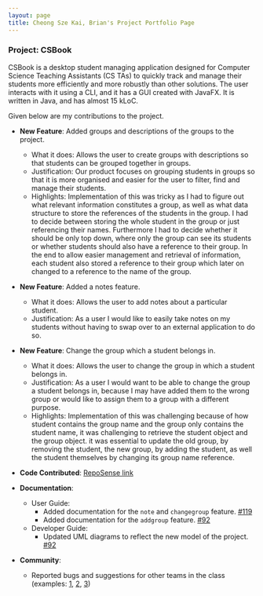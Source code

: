 ```yaml
---
layout: page
title: Cheong Sze Kai, Brian's Project Portfolio Page
---
```


### Project: CSBook

CSBook is a desktop student managing application designed for Computer Science Teaching Assistants (CS TAs) to quickly track and manage their students more efficiently and more robustly than other solutions. The user interacts with it using a CLI, and it has a GUI created with JavaFX. It is written in Java, and has almost 15 kLoC.

Given below are my contributions to the project.

* **New Feature**: Added groups and descriptions of the groups to the project.
  * What it does: Allows the user to create groups with descriptions so that students can be grouped together in groups.
  * Justification: Our product focuses on grouping students in groups so that it is more organised and easier for the user to filter, find and manage their students.
  * Highlights: Implementation of this was tricky as I had to figure out what relevant information constitutes a group, as well as what data structure to store the references of the students in the group. I had to decide between storing the whole student in the group or just referencing their names. Furthermore I had to decide whether it should be only top down, where only the group can see its students or whether students should also have a reference to their group. In the end to allow easier management and retrieval of information, each student also stored a reference to their group which later on changed to a reference to the name of the group.

* **New Feature**: Added a notes feature.
  * What it does: Allows the user to add notes about a particular student.
  * Justification: As a user I would like to easily take notes on my students without having to swap over to an external application to do so.

* **New Feature**: Change the group which a student belongs in.
  * What it does: Allows the user to change the group in which a student belongs in.
  * Justification: As a user I would want to be able to change the group a student belongs in, because I may have added them to the wrong group or would like to assign them to a group with a different purpose.
  * Highlights: Implementation of this was challenging because of how student contains the group name and the group only contains the student name, it was challenging to retrieve the student object and the group object. it was essential to update the old group, by removing the student, the new group, by adding the student, as well the student themselves by changing its group name reference.

* **Code Contributed**: [RepoSense link](https://nus-cs2103-ay2122s1.github.io/tp-dashboard/?search=&sort=groupTitle&sortWithin=title&timeframe=commit&mergegroup=&groupSelect=groupByRepos&breakdown=true&checkedFileTypes=docs~functional-code~test-code~other&since=2021-09-17&tabOpen=true&tabType=authorship&tabAuthor=SKCheongBrian&tabRepo=AY2122S1-CS2103T-T09-3%2Ftp%5Bmaster%5D&authorshipIsMergeGroup=false&authorshipFileTypes=docs~functional-code~test-code&authorshipIsBinaryFileTypeChecked=false)

* **Documentation**:
  * User Guide:
    * Added documentation for the `note` and `changegroup` feature. [\#119](https://github.com/AY2122S1-CS2103T-T09-3/tp/pull/119)
    * Added documentation for the `addgroup` feature. [\#92](https://github.com/AY2122S1-CS2103T-T09-3/tp/pull/92)
  * Developer Guide:
    * Updated UML diagrams to reflect the new model of the project. [\#92](https://github.com/AY2122S1-CS2103T-T09-3/tp/pull/92)
    
* **Community**:
  * Reported bugs and suggestions for other teams in the class (examples: [1](https://github.com/SKCheongBrian/ped/issues/4), [2](https://github.com/SKCheongBrian/ped/issues/1), [3](https://github.com/SKCheongBrian/ped/issues/8))
